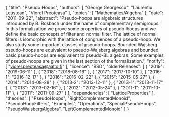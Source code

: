 {
    "title": "Pseudo Hoops",
    "authors": [
        "George Georgescu",
        "Laurentiu Leustean",
        "Viorel Preoteasa"
    ],
    "topics": [
        "Mathematics/Algebra"
    ],
    "date": "2011-09-22",
    "abstract": "Pseudo-hoops are algebraic structures introduced by B. Bosbach under the name of complementary semigroups. In this formalization we prove some properties of pseudo-hoops and we define the basic concepts of filter and normal filter. The lattice of normal filters is isomorphic with the lattice of congruences of a pseudo-hoop. We also study some important classes of pseudo-hoops. Bounded Wajsberg pseudo-hoops are equivalent to pseudo-Wajsberg algebras and bounded basic pseudo-hoops are equivalent to pseudo-BL algebras. Some examples of pseudo-hoops are given in the last section of the formalization.",
    "notify": [
        "viorel.preoteasa@aalto.fi"
    ],
    "licence": "BSD",
    "olderReleases": [
        {
            "2019": "2019-06-11"
        },
        {
            "2018": "2018-08-16"
        },
        {
            "2017": "2017-10-10"
        },
        {
            "2016-1": "2016-12-17"
        },
        {
            "2016": "2016-02-22"
        },
        {
            "2015": "2015-05-27"
        },
        {
            "2014": "2014-08-28"
        },
        {
            "2013-2": "2013-12-11"
        },
        {
            "2013-1": "2013-11-17"
        },
        {
            "2013": "2013-02-16"
        },
        {
            "2012": "2012-05-24"
        },
        {
            "2011-1": "2011-10-11"
        },
        {
            "2011": "2011-09-27"
        }
    ],
    "dependencies": [
        "LatticeProperties"
    ],
    "theories": [
        "PseudoHoops",
        "RightComplementedMonoid",
        "PseudoHoopFilters",
        "Examples",
        "Operations",
        "SpecialPseudoHoops",
        "PseudoWaisbergAlgebra",
        "LeftComplementedMonoid"
    ]
}